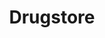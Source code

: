 ---
title: "Drugstore"
url: /ciudad-autonoma-de-buenos-aires/drugstore-san-martin/
shop: Drogerie
---
